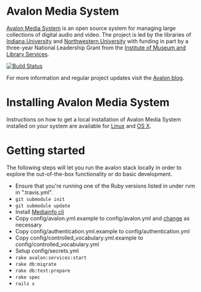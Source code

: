 # Avalon Media System
[Avalon Media System](http://www.avalonmediasystem.org) is an open source system for managing large collections of digital audio and video. The project is led by the libraries of [Indiana University](http://www.iu.edu) and [Northwestern University](http://www.northwestern.edu) with funding in part by a three-year National Leadership Grant from the [Institute of Museum and Library Services](http://www.imls.gov).

[![Build Status](https://travis-ci.org/avalonmediasystem/avalon.svg?branch=develop)](https://travis-ci.org/avalonmediasystem/avalon)

For more information and regular project updates visit the [Avalon blog](http://www.avalonmediasystem.org/blog).

# Installing Avalon Media System
Instructions on how to get a local installation of Avalon Media System installed on your system are available for [Linux](https://wiki.dlib.indiana.edu/display/VarVideo/Getting+Started+(Linux)) and [OS X](https://wiki.dlib.indiana.edu/display/VarVideo/Getting+Started+(OS+X)).

# Getting started
The following steps will let you run the avalon stack locally in order to 
explore the out-of-the-box functionality or do basic development.

* Ensure that you're running one of the Ruby versions listed in under rvm in ".travis.yml".
* ```git submodule init```
* ```git submodule update```
* Install [Mediainfo cli](http://mediainfo.sourceforge.net)
* Copy config/avalon.yml.example to config/avalon.yml and [change](https://wiki.dlib.indiana.edu/display/VarVideo/Configuration+Files#ConfigurationFiles-config%2Favalon.yml) as necessary
* Copy config/authentication.yml.example to config/authentication.yml
* Copy config/controlled_vocabulary.yml.example to config/controlled_vocabulary.yml
* Setup config/secrets.yml
* ```rake avalon:services:start```
* ```rake db:migrate```
* ```rake db:test:prepare```
* ```rake spec```
* ```rails s```
